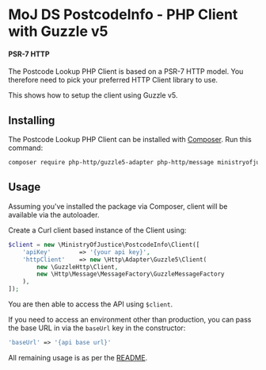 # MoJ DS PostcodeInfo - PHP Client with Guzzle v5

#### PSR-7 HTTP

The Postcode Lookup PHP Client is based on a PSR-7 HTTP model. You therefore need to pick your preferred HTTP Client library to use.

This shows how to setup the client using Guzzle v5.

## Installing

The Postcode Lookup PHP Client can be installed with [Composer](https://getcomposer.org/). Run this command:

```sh
composer require php-http/guzzle5-adapter php-http/message ministryofjustice/postcodeinfo-client-php
```

## Usage

Assuming you've installed the package via Composer, client will be available via the autoloader.

Create a Curl client based instance of the Client using:

```php
$client = new \MinistryOfJustice\PostcodeInfo\Client([
    'apiKey'        => '{your api key}',
    'httpClient'    => new \Http\Adapter\Guzzle5\Client(
        new \GuzzleHttp\Client,
        new \Http\Message\MessageFactory\GuzzleMessageFactory
    ),
]);
```

You are then able to access the API using ``$client``.

If you need to access an environment other than production, you can pass the base URL in via the `baseUrl` key in the constructor:

```php
'baseUrl' => '{api base url}'
```

All remaining usage is as per the [README](../README.md).